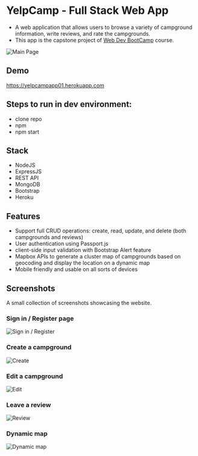 # YelpCamp - Full Stack Web App
- A web application that allows users to browse a variety of campground information, write reviews, and rate the campgrounds.
- This app is the capstone project of [Web Dev BootCamp](https://www.udemy.com/course/the-web-developer-bootcamp) course.

![Main Page](https://user-images.githubusercontent.com/92637601/195693981-b20fefb6-e9b9-473e-aec8-10e52ea5bf95.png)

## Demo
https://yelpcampapp01.herokuapp.com

## Steps to run in dev environment:

- clone repo
- npm
- npm start

## Stack
- NodeJS
- ExpressJS
- REST API
- MongoDB
- Bootstrap
- Heroku

## Features
- Support full CRUD operations: create, read, update, and delete (both campgrounds and reviews)
- User authentication using Passport.js
- client-side input validation with Bootstrap Alert feature
- Mapbox APIs to generate a cluster map of campgrounds based on geocoding and display the location on a dynamic map
- Mobile friendly and usable on all sorts of devices

## Screenshots
A small collection of screenshots showcasing the website.

### Sign in / Register page
![Sign in / Register](https://user-images.githubusercontent.com/92637601/195696451-0d99866f-e3ec-4a48-a737-c3c2be891c74.png)

### Create a campground
![Create](https://user-images.githubusercontent.com/92637601/195696631-0cf54f7e-c407-45c1-ac10-c4138ab0690b.png)

### Edit a campground
![Edit](https://user-images.githubusercontent.com/92637601/195696680-b1426a70-6afe-433d-b459-60adcb578263.png)

### Leave a review
![Review](https://user-images.githubusercontent.com/92637601/195696765-c046cae1-a481-4d07-b269-36187fdcb6ba.png)

### Dynamic map
![Dynamic map](https://user-images.githubusercontent.com/92637601/195696918-769a18d3-24a7-43d3-83c8-d62ece76adbe.png)
